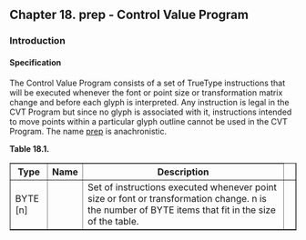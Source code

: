 <div xmlns="http://www.w3.org/1999/xhtml" class="chapter"><div class="titlepage"><div><div><h2 class="title"><a name="chapter.prep"></a>Chapter 18. prep - Control Value Program </h2></div></div></div><div role="fragment" class="section"><div class="titlepage"><div><div><h3 class="title"><a name="idm272798290768"></a>Introduction</h3></div></div></div><div role="specification" class="section"><div class="titlepage"><div><div><h4 class="title"><a name="section.19.1.1"></a>Specification</h4></div></div></div><p>The Control Value Program consists of a set of TrueType
          instructions that will be executed whenever the font or
          point size or transformation matrix change and before each
          glyph is interpreted. Any instruction is legal in the CVT
          Program but since no glyph is associated with it,
          instructions intended to move points within a particular
          glyph outline cannot be used in the CVT Program. The name
          <a class="link" href="chapter.prep.html" title="Chapter 18. prep - Control Value Program">prep</a> is anachronistic.</p><div class="table"><a name="idm272796174192"></a><p class="title"><strong>Table 18.1. </strong></p><div class="table-contents"><table class="table" border="1"><colgroup><col/><col/><col/><col/></colgroup><thead><tr><th>Type</th><th>Name</th><th>Description</th><td class="auto-generated"> </td></tr></thead><tbody><tr><td>BYTE [n]</td><td> </td><td>Set of instructions executed whenever point
	      size or font or transformation change. n is the number
	      of BYTE items that fit in the size of the table.</td><td class="auto-generated"> </td></tr></tbody></table></div></div><br class="table-break"/></div></div></div>